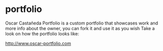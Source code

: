 # portfolio

Oscar Castañeda Portfolio is a custom portfolio that showcases work and more info about the owner, you can fork it and use it as you wish 
Take a look on how the portfolio looks like:

http://www.oscar-portfolio.com
